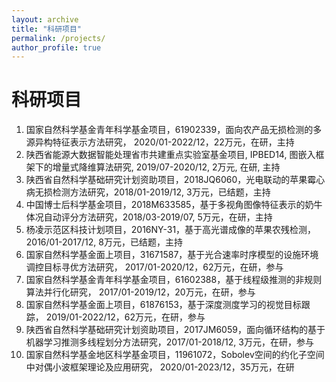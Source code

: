 ```yaml
---
layout: archive
title: "科研项目"
permalink: /projects/
author_profile: true
---
```



科研项目
======
1. 国家自然科学基金青年科学基金项目，61902339，面向农产品无损检测的多源异构特征表示方法研究， 2020/01-2022/12，22万元，在研，主持
2. 陕西省能源大数据智能处理省市共建重点实验室基金项目, IPBED14, 图嵌入框架下的增量式降维算法研究, 2019/07-2020/12, 2万元, 在研, 主持
3. 陕西省自然科学基础研究计划资助项目，2018JQ6060，光电联动的苹果霉心病无损检测方法研究，2018/01-2019/12, 3万元，已结题，主持
4. 中国博士后科学基金项目，2018M633585，基于多视角图像特征表示的奶牛体况自动评分方法研究，2018/03-2019/07, 5万元，在研，主持
5. 杨凌示范区科技计划项目，2016NY-31，基于高光谱成像的苹果农残检测，2016/01-2017/12, 8万元，已结题，主持
6. 国家自然科学基金面上项目，31671587，基于光合速率时序模型的设施环境调控目标寻优方法研究， 2017/01-2020/12，62万元，在研，参与
7. 国家自然科学基金青年科学基金项目，61602388，基于线程级推测的非规则算法并行化研究， 2017/01-2019/12，20万元，在研，参与
8. 国家自然科学基金面上项目，61876153，基于深度测度学习的视觉目标跟踪， 2019/01-2022/12，62万元，在研，参与
9. 陕西省自然科学基础研究计划资助项目，2017JM6059，面向循环结构的基于机器学习推测多线程划分方法研究，2017/01-2018/12, 3万元，在研，参与
10. 国家自然科学基金地区科学基金项目，11961072，Sobolev空间的约化子空间中对偶小波框架理论及应用研究， 2020/01-2023/12，35万元，在研
